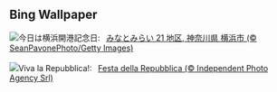 ## Bing Wallpaper
![](https://www.bing.com/th?id=OHR.YokohamaPort2024_JA-JP2888889928_UHD.jpg&w=1000)今日は横浜開港記念日:&nbsp;&ensp;[みなとみらい 21 地区, 神奈川県 横浜市 (© SeanPavonePhoto/Getty Images)](https://www.bing.com/th?id=OHR.YokohamaPort2024_JA-JP2888889928_UHD.jpg)
<br><br/>
![](https://www.bing.com/th?id=OHR.ItalyFlag_IT-IT1674511086_UHD.jpg&w=1000)Viva la Repubblica!:&nbsp;&ensp;[Festa della Repubblica (© Independent Photo Agency Srl)](https://www.bing.com/th?id=OHR.ItalyFlag_IT-IT1674511086_UHD.jpg)
<br><br/>
